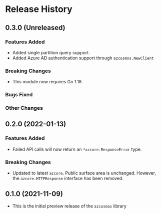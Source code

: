 # Release History

## 0.3.0 (Unreleased)

### Features Added
* Added single partition query support.
* Added Azure AD authentication support through `azcosmos.NewClient`

### Breaking Changes
* This module now requires Go 1.18

### Bugs Fixed

### Other Changes

## 0.2.0 (2022-01-13)

### Features Added
* Failed API calls will now return an `*azcore.ResponseError` type.

### Breaking Changes
* Updated to latest `azcore`. Public surface area is unchanged.  However, the `azcore.HTTPResponse` interface has been removed.

## 0.1.0 (2021-11-09)
* This is the initial preview release of the `azcosmos` library

